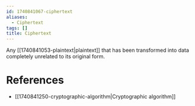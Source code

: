 ```yaml
---
id: 1740841067-ciphertext
aliases:
  - Ciphertext
tags: []
title: Ciphertext
---
```


Any [[1740841053-plaintext|plaintext]] that has been transformed into data completely unrelated to 
its original form.

# References
- [[1740841250-cryptographic-algorithm|Cryptographic algorithm]]

